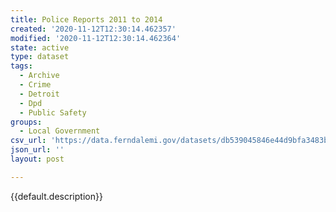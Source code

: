 ```yaml
---
title: Police Reports 2011 to 2014
created: '2020-11-12T12:30:14.462357'
modified: '2020-11-12T12:30:14.462364'
state: active
type: dataset
tags:
  - Archive
  - Crime
  - Detroit
  - Dpd
  - Public Safety
groups:
  - Local Government
csv_url: 'https://data.ferndalemi.gov/datasets/db539045846e44d9bfa3483bab8c2d33_0.csv'
json_url: ''
layout: post

---
```

{{default.description}}
